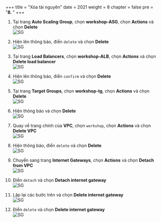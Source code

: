 +++
title = "Xóa tài nguyên"
date = 2021
weight = 8
chapter = false
pre = "<b>8. </b>"
+++

1.	Tại trang **Auto Scaling Group**, chọn **workshop-ASG**, chọn **Actions** và chọn **Delete**  
![SG](/images/8-CL/1.png)

2.	Hiện lên thông báo, điền `delete` và chọn **Delete**  
![SG](/images/8-CL/2.png)

3.	Tại trang **Load Balancers**, chọn **workshop-ALB**, chọn **Actions** và chọn **Delete load balancer**  
![SG](/images/8-CL/3.png)

4.	Hiện lên thông báo, điền `confirm` và chọn **Delete**  
![SG](/images/8-CL/4.png)

5.	Tại trang **Target Groups**, chọn **workshop-tg**, chọn **Actions** và chọn **Delete**  
![SG](/images/8-CL/5.png)

6.	Hiện thông báo và chọn **Delete**  
![SG](/images/8-CL/6.png)

7.	Quay về trang chính của **VPC**, chọn `workshop`, chọn **Actions** và chọn **Delete VPC**  
![SG](/images/8-CL/7.png)

8.	Hiện thông báo, điền `delete` và chọn **Delete**  
![SG](/images/8-CL/8.png)

9.	Chuyển sang trang **Internet Gateways**, chọn **Actions** và chọn **Detach from VPC**  
![SG](/images/8-CL/9.png)

10.	Điền `detach` và chọn **Detach internet gateway**  
![SG](/images/8-CL/10.png)

11.	Lặp lại các bước trên và chọn **Delete internet gateway**  
![SG](/images/8-CL/11.png)

12.	Điền `delete` và chọn **Delete internet gateway**  
![SG](/images/8-CL/12.png)
